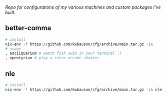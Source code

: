 _Repo for configurations of my various machines and custom packages I've
built._

## better-comma

```bash
# install
nix-env -f https://github.com/kwbauson/cfg/archive/main.tar.gz -iA
# usage
, asciiquarium # watch fish swim in your terminal :)
, opentyrian # play a retro arcade shooter
```

## nle

```bash
# install
nix-env -f https://github.com/kwbauson/cfg/archive/main.tar.gz -iA nle
```
